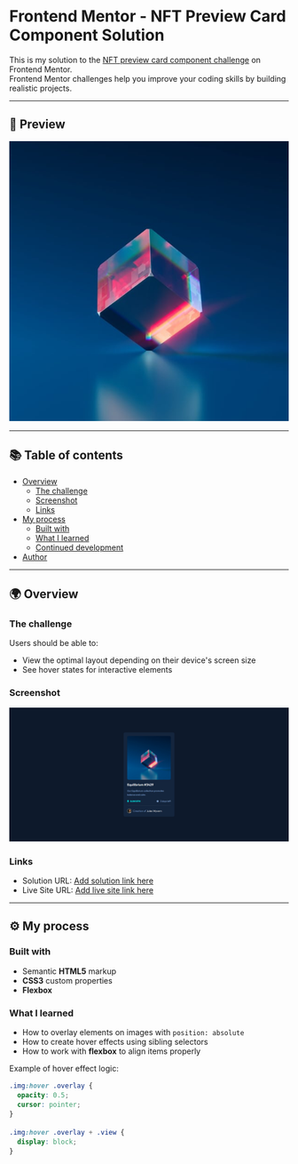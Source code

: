 # Frontend Mentor - NFT Preview Card Component Solution

This is my solution to the [NFT preview card component challenge](https://www.frontendmentor.io/challenges/nft-preview-card-component-SbdUL_w0U) on Frontend Mentor.  
Frontend Mentor challenges help you improve your coding skills by building realistic projects.  

---

## 📸 Preview

![Design preview for the NFT preview card component coding challenge](./images/image-equilibrium.jpg)

---

## 📚 Table of contents

- [Overview](#overview)
  - [The challenge](#the-challenge)
  - [Screenshot](#screenshot)
  - [Links](#links)
- [My process](#my-process)
  - [Built with](#built-with)
  - [What I learned](#what-i-learned)
  - [Continued development](#continued-development)
- [Author](#author)

---

## 🌍 Overview

### The challenge
Users should be able to:

- View the optimal layout depending on their device's screen size  
- See hover states for interactive elements  

### Screenshot 

![NFT Preview Card Screenshot](./images/Output.png)

### Links

- Solution URL: [Add solution link here](https://www.frontendmentor.io/)  
- Live Site URL: [Add live site link here](https://your-live-site.com/)  

---

## ⚙️ My process

### Built with

- Semantic **HTML5** markup  
- **CSS3** custom properties  
- **Flexbox**  

### What I learned

- How to overlay elements on images with `position: absolute`  
- How to create hover effects using sibling selectors  
- How to work with **flexbox** to align items properly  

Example of hover effect logic:

```css
.img:hover .overlay {
  opacity: 0.5;
  cursor: pointer;
}

.img:hover .overlay + .view {
  display: block;
}
